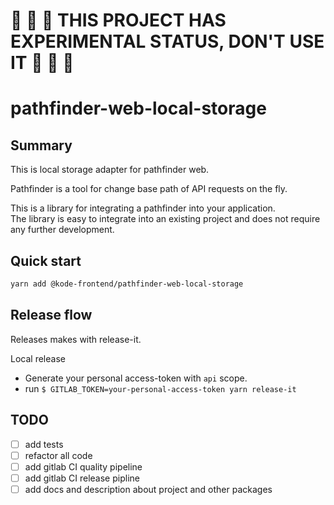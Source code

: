 # :construction: :construction: :construction: THIS PROJECT HAS EXPERIMENTAL STATUS, DON'T USE IT :construction: :construction: :construction:


# pathfinder-web-local-storage

## Summary

This is local storage adapter for pathfinder web.

Pathfinder is a tool for change base path of API requests on the fly.

This is a library for integrating a pathfinder into your application.  
The library is easy to integrate into an existing project and does not require any further development.

## Quick start

```sh
yarn add @kode-frontend/pathfinder-web-local-storage
```


## Release flow

Releases makes with release-it. 

Local release
- Generate your personal access-token with `api` scope.
- run `$ GITLAB_TOKEN=your-personal-access-token yarn release-it`


## TODO

- [ ] add tests
- [ ] refactor all code
- [ ] add gitlab CI quality pipeline
- [ ] add gitlab CI release pipline
- [ ] add docs and description about project and other packages